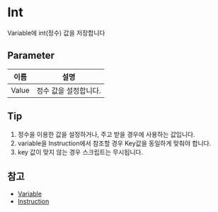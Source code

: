 # Int

Variable에 int(정수) 값을 저장합니다

## Parameter

| **이름**               | **설명**       |
|----------------------|--------------|
| Value                | 정수 값을 설정합니다. |


## Tip
1. 정수을 이용한 값을 설정하거나, 주고 받을 경우에 사용하는 값입니다.
2. variable을 Instruction에서 참조할 경우 Key값을 동일하게 맞춰야 합니다.
3. key 값이 맞지 않는 경우 스크립트는 무시됩니다.


## 참고
- [Variable](Variable.md)
- [Instruction](Instruction.md)
